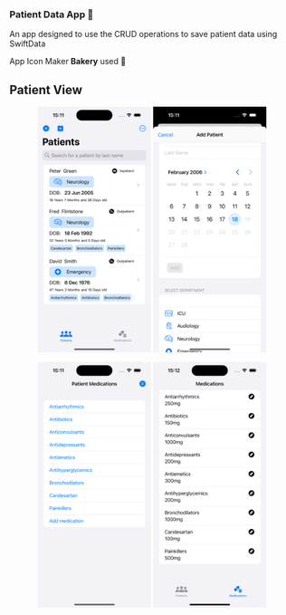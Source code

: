 ### Patient Data App 🏥
An app designed to use the CRUD operations to save patient data using SwiftData

App Icon Maker **Bakery** used 🍞

## Patient View

<p align="center">
    <img alt="" src="./Photos/PatientsHome.png", width="200"/>
    <img alt="" src="./Photos/AddPatients.png", width="200"/>
</p>


<p align="center">
    <img alt="" src="./Photos/SelectMedications.png", width="200"/>
    <img alt="" src="./Photos/MedicationsView.png", width="200"/>
</p>
